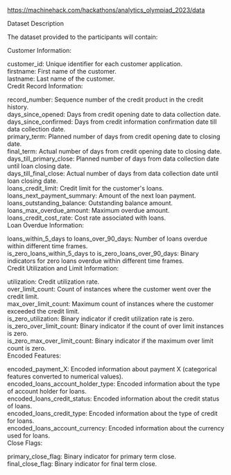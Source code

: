 https://machinehack.com/hackathons/analytics_olympiad_2023/data  <br>

Dataset Description  <br>

The dataset provided to the participants will contain:<br>

Customer Information:<br>

customer_id: Unique identifier for each customer application.<br>
firstname: First name of the customer.<br>
lastname: Last name of the customer.<br>
Credit Record Information:<br>

record_number: Sequence number of the credit product in the credit history.<br>
days_since_opened: Days from credit opening date to data collection date.<br>
days_since_confirmed: Days from credit information confirmation date till data collection date.<br>
primary_term: Planned number of days from credit opening date to closing date.<br>
final_term: Actual number of days from credit opening date to closing date.<br>
days_till_primary_close: Planned number of days from data collection date until loan closing date.<br>
days_till_final_close: Actual number of days from data collection date until loan closing date.<br>
loans_credit_limit: Credit limit for the customer's loans.<br>
loans_next_payment_summary: Amount of the next loan payment.<br>
loans_outstanding_balance: Outstanding balance amount.<br>
loans_max_overdue_amount: Maximum overdue amount.<br>
loans_credit_cost_rate: Cost rate associated with loans.<br>
Loan Overdue Information:<br>

loans_within_5_days to loans_over_90_days: Number of loans overdue within different time frames.<br>
is_zero_loans_within_5_days to is_zero_loans_over_90_days: Binary indicators for zero loans overdue within different time frames.<br>
Credit Utilization and Limit Information:<br>

utilization: Credit utilization rate.<br>
over_limit_count: Count of instances where the customer went over the credit limit.<br>
max_over_limit_count: Maximum count of instances where the customer exceeded the credit limit.<br>
is_zero_utilization: Binary indicator if credit utilization rate is zero.<br>
is_zero_over_limit_count: Binary indicator if the count of over limit instances is zero.<br>
is_zero_max_over_limit_count: Binary indicator if the maximum over limit count is zero.<br>
Encoded Features:<br>

encoded_payment_X: Encoded information about payment X (categorical features converted to numerical values).<br>
encoded_loans_account_holder_type: Encoded information about the type of account holder for loans.<br>
encoded_loans_credit_status: Encoded information about the credit status of loans.<br>
encoded_loans_credit_type: Encoded information about the type of credit for loans.<br>
encoded_loans_account_currency: Encoded information about the currency used for loans.<br>
Close Flags:<br>

primary_close_flag: Binary indicator for primary term close.<br>
final_close_flag: Binary indicator for final term close.<br>

